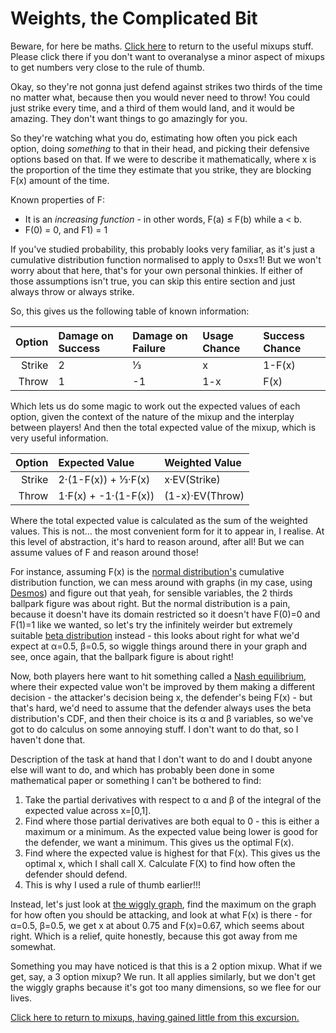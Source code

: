 # Weights, the Complicated Bit

Beware, for here be maths. [Click here](thoughts-mixups) to return to the useful mixups stuff. Please click there if you don't want to overanalyse a minor aspect of mixups to get numbers very close to the rule of thumb.

Okay, so they're not gonna just defend against strikes two thirds of the time no matter what, because then you would never need to throw! You could just strike every time, and a third of them would land, and it would be amazing. They don't want things to go amazingly for you.

So they're watching what you do, estimating how often you pick each option, doing *something* to that in their head, and picking their defensive options based on that. If we were to describe it mathematically, where x is the proportion of the time they estimate that you strike, they are blocking F(x) amount of the time.

Known properties of F:

* It is an *increasing function* - in other words, F(a) ≤ F(b) while a < b.
* F(0) = 0, and F1) = 1

If you've studied probability, this probably looks very familiar, as it's just a cumulative distribution function normalised to apply to 0≤x≤1! But we won't worry about that here, that's for your own personal thinkies. If either of those assumptions isn't true, you can skip this entire section and just always throw or always strike.

So, this gives us the following table of known information:

| Option | Damage on Success | Damage on Failure | Usage Chance | Success Chance |
| -----: | :---------------- | :---------------- | :----------- | :------------- |
| Strike | 2                 | ⅓                | x            | 1-F(x)         |
| Throw  | 1                 | -1                | 1-x          | F(x)           |

Which lets us do some magic to work out the expected values of each option, given the context of the nature of the mixup and the interplay between players! And then the total expected value of the mixup, which is very useful information.

| Option | Expected Value       | Weighted Value  |
| -----: | :------------------- | :-------------  |
| Strike | 2·(1-F(x)) + ⅓·F(x) | x·EV(Strike)    |
| Throw  | 1·F(x) + -1·(1-F(x)) | (1-x)·EV(Throw) |

Where the total expected value is calculated as the sum of the weighted values. This is not… the most convenient form for it to appear in, I realise. At this level of abstraction, it's hard to reason around, after all! But we can assume values of F and reason around those!

For instance, assuming F(x) is the [normal distribution's](https://en.wikipedia.org/wiki/Normal_distribution) cumulative distribution function, we can mess around with graphs (in my case, using [Desmos](https://www.desmos.com/calculator)) and figure out that yeah, for sensible variables, the 2 thirds ballpark figure was about right. But the normal distribution is a pain, because it doesn't have its domain restricted so it doesn't have F(0)=0 and F(1)=1 like we wanted, so let's try the infinitely weirder but extremely suitable [beta distribution](https://en.wikipedia.org/wiki/Beta_distribution) instead - this looks about right for what we'd expect at α=0.5, β=0.5, so wiggle things around there in your graph and see, once again, that the ballpark figure is about right!

Now, both players here want to hit something called a [Nash equilibrium](https://en.wikipedia.org/wiki/Nash_equilibrium), where their expected value won't be improved by them making a different decision - the attacker's decision being x, the defender's being F(x) - but that's hard, we'd need to assume that the defender always uses the beta distribution's CDF, and then their choice is its α and β variables, so we've got to do calculus on some annoying stuff. I don't want to do that, so I haven't done that.

Description of the task at hand that I don't want to do and I doubt anyone else will want to do, and which has probably been done in some mathematical paper or something I can't be bothered to find:

1. Take the partial derivatives with respect to α and β of the integral of the expected value across x=\[0,1\].
2. Find where those partial derivatives are both equal to 0 - this is either a maximum or a minimum. As the expected value being lower is good for the defender, we want a minimum. This gives us the optimal F(x).
3. Find where the expected value is highest for that F(x). This gives us the optimal x, which I shall call X. Calculate F(X) to find how often the defender should defend.
4. This is why I used a rule of thumb earlier!!!

Instead, let's just look at [the wiggly graph](https://www.desmos.com/calculator/qbhcalcaxh), find the maximum on the graph for how often you should be attacking, and look at what F(x) is there - for α=0.5, β=0.5, we get x at about 0.75 and F(x)=0.67, which seems about right. Which is a relief, quite honestly, because this got away from me somewhat.

Something you may have noticed is that this is a 2 option mixup. What if we get, say, a 3 option mixup? We run. It all applies similarly, but we don't get the wiggly graphs because it's got too many dimensions, so we flee for our lives.

[Click here to return to mixups, having gained little from this excursion.](thoughts-mixups)
